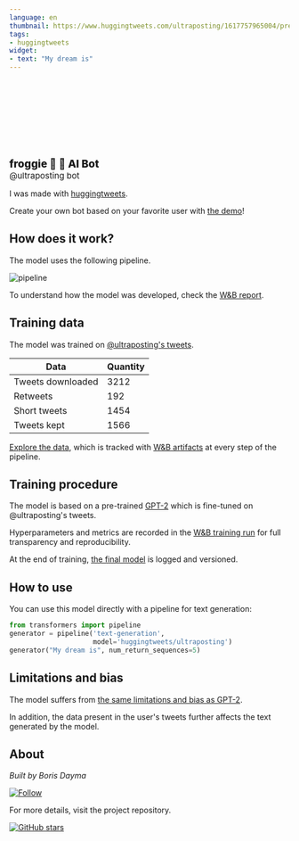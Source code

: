 ```yaml
---
language: en
thumbnail: https://www.huggingtweets.com/ultraposting/1617757965004/predictions.png
tags:
- huggingtweets
widget:
- text: "My dream is"
---
```


<div>
<div style="width: 132px; height:132px; border-radius: 50%; background-size: cover; background-image: url('https://pbs.twimg.com/profile_images/1377321031140970498/NH7MyLrz_400x400.jpg')">
</div>
<div style="margin-top: 8px; font-size: 19px; font-weight: 800">froggie 🔴 🤖 AI Bot </div>
<div style="font-size: 15px">@ultraposting bot</div>
</div>

I was made with [huggingtweets](https://github.com/borisdayma/huggingtweets).

Create your own bot based on your favorite user with [the demo](https://colab.research.google.com/github/borisdayma/huggingtweets/blob/master/huggingtweets-demo.ipynb)!

## How does it work?

The model uses the following pipeline.

![pipeline](https://github.com/borisdayma/huggingtweets/blob/master/img/pipeline.png?raw=true)

To understand how the model was developed, check the [W&B report](https://wandb.ai/wandb/huggingtweets/reports/HuggingTweets-Train-a-Model-to-Generate-Tweets--VmlldzoxMTY5MjI).

## Training data

The model was trained on [@ultraposting's tweets](https://twitter.com/ultraposting).

| Data | Quantity |
| --- | --- |
| Tweets downloaded | 3212 |
| Retweets | 192 |
| Short tweets | 1454 |
| Tweets kept | 1566 |

[Explore the data](https://wandb.ai/wandb/huggingtweets/runs/297g0eee/artifacts), which is tracked with [W&B artifacts](https://docs.wandb.com/artifacts) at every step of the pipeline.

## Training procedure

The model is based on a pre-trained [GPT-2](https://huggingface.co/gpt2) which is fine-tuned on @ultraposting's tweets.

Hyperparameters and metrics are recorded in the [W&B training run](https://wandb.ai/wandb/huggingtweets/runs/1syvkxap) for full transparency and reproducibility.

At the end of training, [the final model](https://wandb.ai/wandb/huggingtweets/runs/1syvkxap/artifacts) is logged and versioned.

## How to use

You can use this model directly with a pipeline for text generation:

```python
from transformers import pipeline
generator = pipeline('text-generation',
                     model='huggingtweets/ultraposting')
generator("My dream is", num_return_sequences=5)
```

## Limitations and bias

The model suffers from [the same limitations and bias as GPT-2](https://huggingface.co/gpt2#limitations-and-bias).

In addition, the data present in the user's tweets further affects the text generated by the model.

## About

*Built by Boris Dayma*

[![Follow](https://img.shields.io/twitter/follow/borisdayma?style=social)](https://twitter.com/intent/follow?screen_name=borisdayma)

For more details, visit the project repository.

[![GitHub stars](https://img.shields.io/github/stars/borisdayma/huggingtweets?style=social)](https://github.com/borisdayma/huggingtweets)
